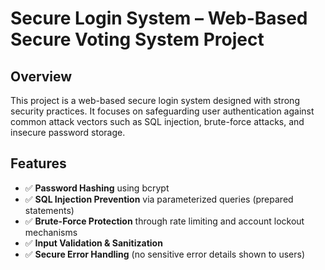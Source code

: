 # Secure Login System – Web-Based Secure Voting System Project

## Overview

This project is a web-based secure login system designed with strong security practices. It focuses on safeguarding user authentication against common attack vectors such as SQL injection, brute-force attacks, and insecure password storage.

## Features

- ✅ **Password Hashing** using bcrypt 
- ✅ **SQL Injection Prevention** via parameterized queries (prepared statements)
- ✅ **Brute-Force Protection** through rate limiting and account lockout mechanisms
- ✅ **Input Validation & Sanitization**
- ✅ **Secure Error Handling** (no sensitive error details shown to users)
